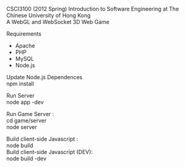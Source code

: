 CSCI3100 (2012 Spring) Introduction to Software Engineering at The Chinese University of Hong Kong   
A WebGL and WebSocket 3D Web Game   

Requirements   
* Apache   
* PHP   
* MySQL   
* Node.js    
  
Update Node.js Dependences   
npm install  

Run Server     
node app -dev  

Run Game Server :  
cd game/server  
node server  

Build client-side Javascript :      
node build      
Build client-side Javascript (DEV):      
node build -dev